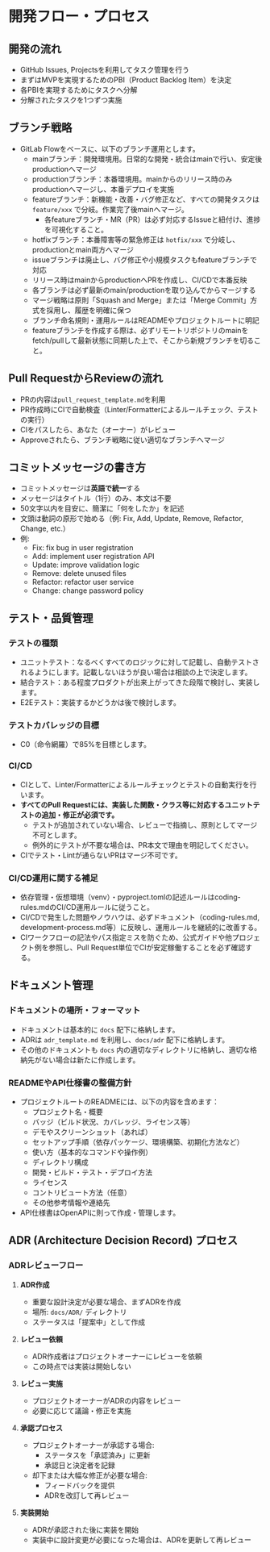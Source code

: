 # 開発フロー・プロセス

## 開発の流れ
- GitHub Issues, Projectsを利用してタスク管理を行う
- まずはMVPを実現するためのPBI（Product Backlog Item）を決定
- 各PBIを実現するためにタスクへ分解
- 分解されたタスクを1つずつ実施

## ブランチ戦略
- GitLab Flowをベースに、以下のブランチ運用とします。
  - mainブランチ：開発環境用。日常的な開発・統合はmainで行い、安定後productionへマージ
  - productionブランチ：本番環境用。mainからのリリース時のみproductionへマージし、本番デプロイを実施
  - featureブランチ：新機能・改善・バグ修正など、すべての開発タスクは `feature/xxx` で分岐。作業完了後mainへマージ。
    - 各featureブランチ・MR（PR）は必ず対応するIssueと紐付け、進捗を可視化すること。
  - hotfixブランチ：本番障害等の緊急修正は `hotfix/xxx` で分岐し、productionとmain両方へマージ
  - issueブランチは廃止し、バグ修正や小規模タスクもfeatureブランチで対応
  - リリース時はmainからproductionへPRを作成し、CI/CDで本番反映
  - 各ブランチは必ず最新のmain/productionを取り込んでからマージする
  - マージ戦略は原則「Squash and Merge」または「Merge Commit」方式を採用し、履歴を明確に保つ
  - ブランチ命名規則・運用ルールはREADMEやプロジェクトルートに明記
  - featureブランチを作成する際は、必ずリモートリポジトリのmainをfetch/pullして最新状態に同期した上で、そこから新規ブランチを切ること。

## Pull RequestからReviewの流れ
- PRの内容は`pull_request_template.md`を利用
- PR作成時にCIで自動検査（Linter/Formatterによるルールチェック、テストの実行）
- CIをパスしたら、あなた（オーナー）がレビュー
- Approveされたら、ブランチ戦略に従い適切なブランチへマージ

## コミットメッセージの書き方
- コミットメッセージは**英語で統一**する
- メッセージはタイトル（1行）のみ、本文は不要
- 50文字以内を目安に、簡潔に「何をしたか」を記述
- 文頭は動詞の原形で始める（例: Fix, Add, Update, Remove, Refactor, Change, etc.）
- 例:
  - Fix: fix bug in user registration
  - Add: implement user registration API
  - Update: improve validation logic
  - Remove: delete unused files
  - Refactor: refactor user service
  - Change: change password policy

## テスト・品質管理

### テストの種類
- ユニットテスト：なるべくすべてのロジックに対して記載し、自動テストされるようにします。記載しないほうが良い場合は相談の上で決定します。
- 結合テスト：ある程度プロダクトが出来上がってきた段階で検討し、実装します。
- E2Eテスト：実装するかどうかは後で検討します。

### テストカバレッジの目標
- C0（命令網羅）で85%を目標とします。

### CI/CD
- CIとして、Linter/Formatterによるルールチェックとテストの自動実行を行います。
- **すべてのPull Requestには、実装した関数・クラス等に対応するユニットテストの追加・修正が必須です。**
    - テストが追加されていない場合、レビューで指摘し、原則としてマージ不可とします。
    - 例外的にテストが不要な場合は、PR本文で理由を明記してください。
- CIでテスト・Lintが通らないPRはマージ不可です。

### CI/CD運用に関する補足
- 依存管理・仮想環境（venv）・pyproject.tomlの記述ルールはcoding-rules.mdのCI/CD運用ルールに従うこと。
- CI/CDで発生した問題やノウハウは、必ずドキュメント（coding-rules.md, development-process.md等）に反映し、運用ルールを継続的に改善する。
- CIワークフローの記法やパス指定ミスを防ぐため、公式ガイドや他プロジェクト例を参照し、Pull Request単位でCIが安定稼働することを必ず確認する。

## ドキュメント管理

### ドキュメントの場所・フォーマット
- ドキュメントは基本的に `docs` 配下に格納します。
- ADRは `adr_template.md` を利用し、`docs/adr` 配下に格納します。
- その他のドキュメントも `docs` 内の適切なディレクトリに格納し、適切な格納先がない場合は新たに作成します。

### READMEやAPI仕様書の整備方針
- プロジェクトルートのREADMEには、以下の内容を含めます：
  - プロジェクト名・概要
  - バッジ（ビルド状況、カバレッジ、ライセンス等）
  - デモやスクリーンショット（あれば）
  - セットアップ手順（依存パッケージ、環境構築、初期化方法など）
  - 使い方（基本的なコマンドや操作例）
  - ディレクトリ構成
  - 開発・ビルド・テスト・デプロイ方法
  - ライセンス
  - コントリビュート方法（任意）
  - その他参考情報や連絡先
- API仕様書はOpenAPIに則って作成・管理します。

## ADR (Architecture Decision Record) プロセス

### ADRレビューフロー
1. **ADR作成**
   - 重要な設計決定が必要な場合、まずADRを作成
   - 場所: `docs/ADR/` ディレクトリ
   - ステータスは「提案中」として作成

2. **レビュー依頼**
   - ADR作成者はプロジェクトオーナーにレビューを依頼
   - この時点では実装は開始しない

3. **レビュー実施**
   - プロジェクトオーナーがADRの内容をレビュー
   - 必要に応じて議論・修正を実施

4. **承認プロセス**
   - プロジェクトオーナーが承認する場合:
     - ステータスを「承認済み」に更新
     - 承認日と決定者を記録
   - 却下または大幅な修正が必要な場合:
     - フィードバックを提供
     - ADRを改訂して再レビュー

5. **実装開始**
   - ADRが承認された後に実装を開始
   - 実装中に設計変更が必要になった場合は、ADRを更新して再レビュー
